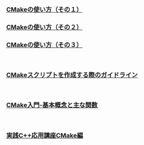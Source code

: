 ### [CMakeの使い方（その１）](https://qiita.com/shohirose/items/45fb49c6b429e8b204ac)
### [CMakeの使い方（その２）](https://qiita.com/shohirose/items/637f4b712893764a7ec1)
### [CMakeの使い方（その３）](https://qiita.com/shohirose/items/637f4b712893764a7ec1)
<br>

### [CMakeスクリプトを作成する際のガイドライン](https://qiita.com/shohirose/items/5b406f060cd5557814e9)
<br>

### [CMake入門-基本概念と主な関数](https://qiita.com/sakaeda11/items/fc95f62b68a14ab861dc)
<br>

### [実践C++応用講座CMake編](https://theolizer.com/category/cpp-school3/)
